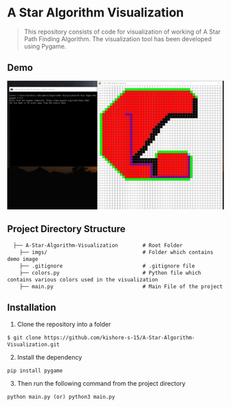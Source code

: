 # A Star Algorithm Visualization
> This repository consists of code for visualization of working of A Star Path Finding Algorithm. The visualization tool has been developed using Pygame.

## Demo
<img alt="Demo Image" src="./imgs/demo.jpg">

## Project Directory Structure

```
  ├── A-Star-Algorithm-Visualization        # Root Folder
    ├── imgs/                               # Folder which contains demo image
    ├── .gitignore                          # .gitignore file
    ├── colors.py                           # Python file which contains various colors used in the visualization
    ├── main.py                             # Main File of the project
```

## Installation
1. Clone the repository into a folder
```
$ git clone https://github.com/kishore-s-15/A-Star-Algorithm-Visualization.git
```
2. Install the dependency
```
pip install pygame
```
3. Then run the following command from the project directory
```
python main.py (or) python3 main.py
